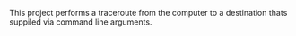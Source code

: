 This project performs a traceroute from the computer to a destination
thats suppiled via command line arguments.
